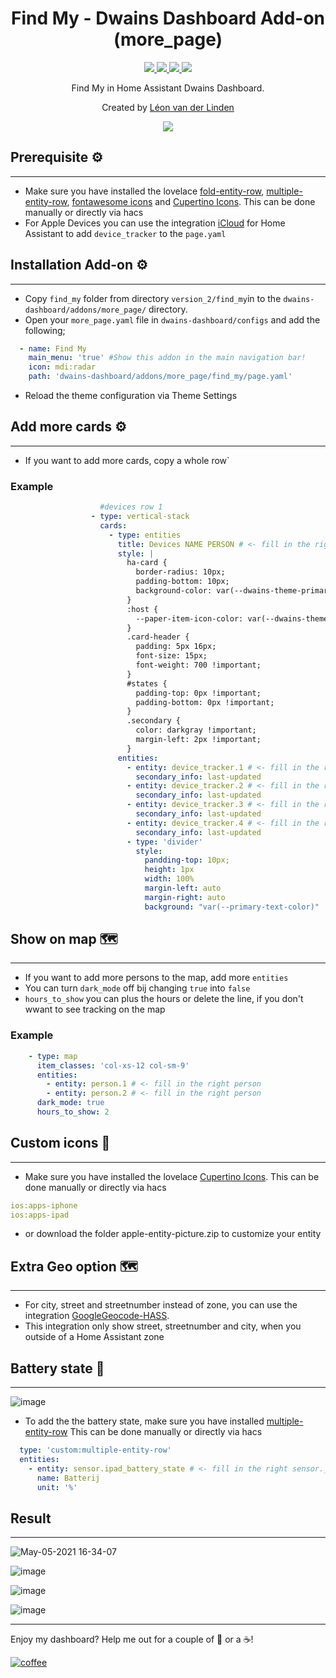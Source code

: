 <h1 align="center">Find My - Dwains Dashboard Add-on (more_page)</h1> 


<p align="center">
  <a href="https://dwainscheeren.github.io/dwains-lovelace-dashboard/">
    <img src="https://img.shields.io/badge/Dwains%20Dashboard-Default-299ec2.svg" />
  </a>
  <a href="https://github.com/LRvdLinden/find_my_dd_addon">
    <img src="https://img.shields.io/github/v/release/LRvdLinden/find_my_dd_addon" />
  </a>
    <a href="https://github.com/LRvdLinden/">
    <img src="https://img.shields.io/github/followers/LRvdLinden?style=social" />
  </a>
    </a>
    <a href="https://discord.gg/7yt64uX">
    <img src="https://img.shields.io/discord/688401603811999885" />
  </a>
</p>
<p align="center">Find My in Home Assistant Dwains Dashboard.</p>
<p align="center">Created by <a href="https://github.com/LRvdLinden">Léon van der Linden</a>
</p> 


<p align="center">
  <img src="https://www.iclarified.com/images/news/75056/366308/366308-1920.jpg" />
</p>



## Prerequisite ⚙️
---
- Make sure you have installed the lovelace [fold-entity-row](https://github.com/thomasloven/lovelace-fold-entity-row), [multiple-entity-row](https://github.com/benct/lovelace-multiple-entity-row), [fontawesome icons](https://github.com/thomasloven/hass-fontawesome) and [Cupertino Icons](https://github.com/menahishayan/HomeAssistant-Cupertino-Icons). This can be done manually or directly via hacs
- For Apple Devices you can use the integration [iCloud](https://www.home-assistant.io/integrations/icloud/) for Home Assistant to add `device_tracker` to the `page.yaml`


## Installation Add-on ⚙️
---
- Copy `find_my` folder from directory `version_2/find_my`in to the `dwains-dashboard/addons/more_page/` directory.
- Open your `more_page.yaml` file in `dwains-dashboard/configs` and add the following;
```yaml
  - name: Find My
    main_menu: 'true' #Show this addon in the main navigation bar!
    icon: mdi:radar
    path: 'dwains-dashboard/addons/more_page/find_my/page.yaml'
```
- Reload the theme configuration via Theme Settings

## Add more cards ⚙️
---
- If you want to add more cards, copy a whole row`
### Example
```yaml
                    #devices row 1   
                  - type: vertical-stack
                    cards:
                      - type: entities
                        title: Devices NAME PERSON # <- fill in the right name
                        style: |
                          ha-card {
                            border-radius: 10px;
                            padding-bottom: 10px;
                            background-color: var(--dwains-theme-primary)
                          }
                          :host {
                            --paper-item-icon-color: var(--dwains-theme-accent) !important;
                          }
                          .card-header {
                            padding: 5px 16px;
                            font-size: 15px;
                            font-weight: 700 !important;
                          }
                          #states {
                            padding-top: 0px !important;
                            padding-bottom: 0px !important;
                          }
                          .secondary {
                            color: darkgray !important;
                            margin-left: 2px !important;
                          }
                        entities:
                          - entity: device_tracker.1 # <- fill in the right device_tracker
                            secondary_info: last-updated
                          - entity: device_tracker.2 # <- fill in the right device_tracker
                            secondary_info: last-updated
                          - entity: device_tracker.3 # <- fill in the right device_tracker
                            secondary_info: last-updated
                          - entity: device_tracker.4 # <- fill in the right device_tracker
                            secondary_info: last-updated
                          - type: 'divider'
                            style:
                              pandding-top: 10px;
                              height: 1px
                              width: 100%
                              margin-left: auto
                              margin-right: auto
                              background: "var(--primary-text-color)"
```

## Show on map 🗺️
---
- If you want to add more persons to the map, add more `entities`
- You can turn `dark_mode` off bij changing `true` into `false`
- `hours_to_show` you can plus the hours or delete the line, if you don't wwant to see tracking on the map

### Example
```yaml
    - type: map
      item_classes: 'col-xs-12 col-sm-9'
      entities:
        - entity: person.1 # <- fill in the right person
        - entity: person.2 # <- fill in the right person
      dark_mode: true
      hours_to_show: 2
```

## Custom icons 🎨
---
- Make sure you have installed the lovelace [Cupertino Icons](https://github.com/menahishayan/HomeAssistant-Cupertino-Icons). This can be done manually or directly via hacs
```yaml
ios:apps-iphone
ios:apps-ipad
```
- or download the folder apple-entity-picture.zip to customize your entity

## Extra Geo option 🗺️
---
- For city, street and streetnumber instead of zone, you can use the integration [GoogleGeocode-HASS](https://github.com/michaelmcarthur/GoogleGeocode-HASS). 
- This integration only show street, streetnumber and city, when you outside of a Home Assistant zone

## Battery state 🔋
---
![image](https://user-images.githubusercontent.com/77990847/117411827-511d1800-af14-11eb-91f5-3ea72bf42cfd.png)

- To add the the battery state, make sure you have installed [multiple-entity-row](https://github.com/benct/lovelace-multiple-entity-row) This can be done manually or directly via hacs

```yaml
  type: 'custom:multiple-entity-row'
  entities:
    - entity: sensor.ipad_battery_state # <- fill in the right sensor._battery_state
      name: Batterij
      unit: '%'
```


## Result
---
![May-05-2021 16-34-07](https://user-images.githubusercontent.com/77990847/117158717-f7a3d480-adbf-11eb-999b-a703ec506a00.gif)

![image](https://user-images.githubusercontent.com/77990847/117045174-8278c680-ad0f-11eb-93d2-7d10c589b42f.png)

![image](https://user-images.githubusercontent.com/77990847/117176765-87517f00-add0-11eb-8680-06ac28d4eea0.png)

![image](https://user-images.githubusercontent.com/77990847/117045664-0d59c100-ad10-11eb-8c1d-ec26c6b51dd1.png)


---
Enjoy my dashboard? Help me out for a couple of :beers: or a :coffee:!

[![coffee](https://www.buymeacoffee.com/assets/img/custom_images/black_img.png)](https://www.buymeacoffee.com/LRvdLinden)
